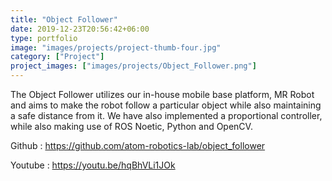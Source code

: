 ```yaml
---
title: "Object Follower"
date: 2019-12-23T20:56:42+06:00
type: portfolio
image: "images/projects/project-thumb-four.jpg"
category: ["Project"]
project_images: ["images/projects/Object_Follower.png"]
---
```


The Object Follower utilizes our in-house mobile base platform, MR Robot and aims to make the robot follow a particular object while also maintaining a safe distance from it. We have also implemented a proportional controller, while also making use of ROS Noetic, Python and OpenCV.

Github : https://github.com/atom-robotics-lab/object_follower

Youtube : https://youtu.be/hqBhVLi1JOk

